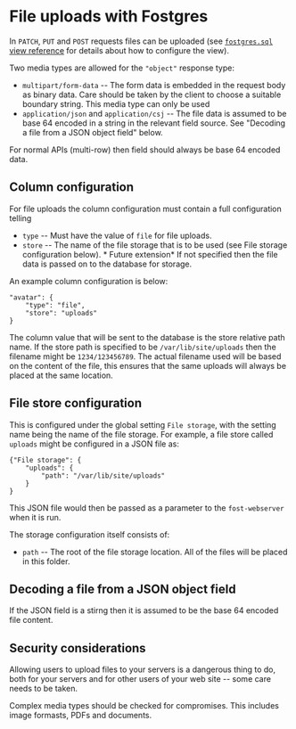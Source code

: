 # File uploads with Fostgres

In `PATCH`, `PUT` and `POST` requests files can be uploaded (see [`fostgres.sql` view reference](./Fostgres-sql-view.md) for details about how to configure the view).

Two media types are allowed for the `"object"` response type:

* `multipart/form-data` -- The form data is embedded in the request body as binary data. Care should be taken by the client to choose a suitable boundary string. This media type can only be used
* `application/json` and `application/csj` -- The file data is assumed to be base 64 encoded in a string in the relevant field source. See "Decoding a file from a JSON object field" below.

For normal APIs (multi-row) then field should always be base 64 encoded data.

## Column configuration

For file uploads the column configuration must contain a full configuration telling

* `type` -- Must have the value of `file` for file uploads.
* `store` -- The name of the file storage that is to be used (see File storage configuration below). * Future extension* If not specified then the file data is passed on to the database for storage.

An example column configuration is below:

    "avatar": {
        "type": "file",
        "store": "uploads"
    }

The column value that will be sent to the database is the store relative path name. If the store path is specified to be `/var/lib/site/uploads` then the filename might be `1234/123456789`. The actual filename used will be based on the content of the file, this ensures that the same uploads will always be placed at the same location.


## File store configuration

This is configured under the global setting `File storage`, with the setting name being the name of the file storage. For example, a file store called `uploads` might be configured in a JSON file as:

    {"File storage": {
        "uploads": {
            "path": "/var/lib/site/uploads"
        }
    }

This JSON file would then be passed as a parameter to the `fost-webserver` when it is run.

The storage configuration itself consists of:

* `path` -- The root of the file storage location. All of the files will be placed in this folder.


## Decoding a file from a JSON object field

If the JSON field is a stirng then it is assumed to be the base 64 encoded file content.


## Security considerations

Allowing users to upload files to your servers is a dangerous thing to do, both for your servers and for other users of your web site -- some care needs to be taken.

Complex media types should be checked for compromises. This includes image formasts, PDFs and documents.
